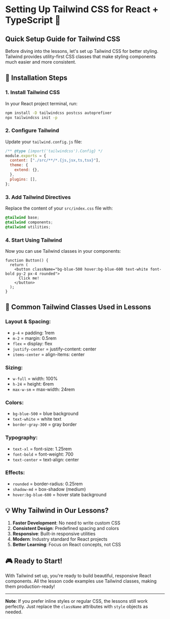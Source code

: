 # Setting Up Tailwind CSS for React + TypeScript 🎨

## Quick Setup Guide for Tailwind CSS

Before diving into the lessons, let's set up Tailwind CSS for better styling. Tailwind provides utility-first CSS classes that make styling components much easier and more consistent.

## 🚀 Installation Steps

### 1. Install Tailwind CSS

In your React project terminal, run:

```bash
npm install -D tailwindcss postcss autoprefixer
npx tailwindcss init -p
```

### 2. Configure Tailwind

Update your `tailwind.config.js` file:

```javascript
/** @type {import('tailwindcss').Config} */
module.exports = {
  content: ["./src/**/*.{js,jsx,ts,tsx}"],
  theme: {
    extend: {},
  },
  plugins: [],
};
```

### 3. Add Tailwind Directives

Replace the content of your `src/index.css` file with:

```css
@tailwind base;
@tailwind components;
@tailwind utilities;
```

### 4. Start Using Tailwind

Now you can use Tailwind classes in your components:

```tsx
function Button() {
  return (
    <button className="bg-blue-500 hover:bg-blue-600 text-white font-bold py-2 px-4 rounded">
      Click me!
    </button>
  );
}
```

## 🎯 Common Tailwind Classes Used in Lessons

### Layout & Spacing:

- `p-4` = padding: 1rem
- `m-2` = margin: 0.5rem
- `flex` = display: flex
- `justify-center` = justify-content: center
- `items-center` = align-items: center

### Sizing:

- `w-full` = width: 100%
- `h-24` = height: 6rem
- `max-w-sm` = max-width: 24rem

### Colors:

- `bg-blue-500` = blue background
- `text-white` = white text
- `border-gray-300` = gray border

### Typography:

- `text-xl` = font-size: 1.25rem
- `font-bold` = font-weight: 700
- `text-center` = text-align: center

### Effects:

- `rounded` = border-radius: 0.25rem
- `shadow-md` = box-shadow (medium)
- `hover:bg-blue-600` = hover state background

## 💡 Why Tailwind in Our Lessons?

1. **Faster Development**: No need to write custom CSS
2. **Consistent Design**: Predefined spacing and colors
3. **Responsive**: Built-in responsive utilities
4. **Modern**: Industry standard for React projects
5. **Better Learning**: Focus on React concepts, not CSS

## 🎮 Ready to Start!

With Tailwind set up, you're ready to build beautiful, responsive React components. All the lesson code examples use Tailwind classes, making them production-ready!

---

**Note**: If you prefer inline styles or regular CSS, the lessons still work perfectly. Just replace the `className` attributes with `style` objects as needed.

